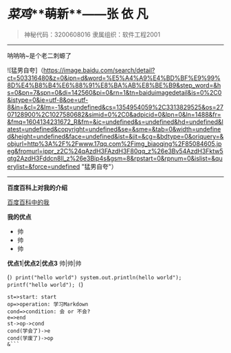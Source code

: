 # *菜鸡***~~萌~~新**——**张 依 凡**

>神秘代码：3200608016
>隶属组织：软件工程2001

---

呐呐呐~是个老二刺螈了

![猛男自夸]（https://image.baidu.com/search/detail?ct=503316480&z=0&ipn=d&word=%E5%A4%A9%E4%BD%BF%E9%99%8D%E4%B8%B4%E6%88%91%E8%BA%AB%E8%BE%B9&step_word=&hs=0&pn=7&spn=0&di=142560&pi=0&rn=1&tn=baiduimagedetail&is=0%2C0&istype=0&ie=utf-8&oe=utf-8&in=&cl=2&lm=-1&st=undefined&cs=1354954059%2C3313829525&os=2707128900%2C1027580682&simid=0%2C0&adpicid=0&lpn=0&ln=1488&fr=&fmq=1604134231672_R&fm=&ic=undefined&s=undefined&hd=undefined&latest=undefined&copyright=undefined&se=&sme=&tab=0&width=undefined&height=undefined&face=undefined&ist=&jit=&cg=&bdtype=0&oriquery=&objurl=http%3A%2F%2Fwww.17qq.com%2Fimg_biaoqing%2F85084605.jpeg&fromurl=ippr_z2C%24qAzdH3FAzdH3F80qq_z%26e3Bv54AzdH3Fktw5qtg2AzdH3Fddcn8ll_z%26e3Bip4s&gsm=8&rpstart=0&rpnum=0&islist=&querylist=&force=undefined "猛男自夸"）

---

**百度百科上对我的介绍**

[百度百科中的我](https://baike.baidu.com/item/%E5%90%B4%E5%BD%A6%E7%A5%96/182990?fr=aladdin)

**我的优点**

+ 帅
+ 帅
+ 帅

**优点1**|**优点2**|**优点3**
帅|帅|帅

(```)
	print("hello world")
	system.out.println(hello world");
	printf("hello world");
(```)

```flow
st=>start: start
op=>operation: 学习Markdown
cond=>condition: 会 or 不会?
e=>end
st->op->cond
cond(学会了)->e
cond(学废了)->op
&```
